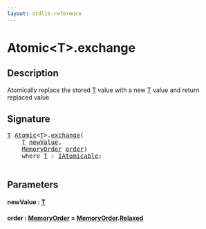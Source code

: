 ```yaml
---
layout: stdlib-reference
---
```


# Atomic\<T\>\.exchange

## Description

Atomically replace the stored <span class='code'><a href="index.html#typeparam-T" class="code_type">T</a></span> value with a new <span class='code'><a href="index.html#typeparam-T" class="code_type">T</a></span> value and return
replaced value




## Signature 

<pre>
<a href="index.html#typeparam-T" class="code_type">T</a> <a href="index.html" class="code_type">Atomic</a>&lt;<a href="index.html#typeparam-T" class="code_type">T</a>&gt;.<a href="exchange.html">exchange</a>(
    <a href="index.html#typeparam-T" class="code_type">T</a> <a href="exchange.html#decl-newValue" class="code_param">newValue</a>,
    <a href="index.html" class="code_type">MemoryOrder</a> <a href="exchange.html#decl-order" class="code_param">order</a>)
    <span class='code_keyword'>where</span> <a href="index.html#typeparam-T" class="code_type">T</a> : <a href="index.html" class="code_type">IAtomicable</a>;

</pre>

## Parameters

####  <a id="decl-newValue"></a>newValue  : [T](index#typeparam-T)
####  <a id="decl-order"></a>order  : [MemoryOrder](../memoryorder-06/index) = [MemoryOrder](../memoryorder-06/index)\.[Relaxed](../memoryorder-06/index#decl-Relaxed)

